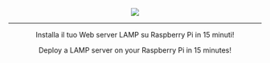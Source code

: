 <p align="center"><a href="https://www.paolo9785.com"><img src="https://www.paolo9785.com/wp-content/uploads/2022/06/cropped-logo_variant_black.png"></a></p>
<hr />

<p align="center">Installa il tuo Web server LAMP su Raspberry Pi in 15 minuti!</p>
<p align="center">Deploy a LAMP server on your Raspberry Pi in 15 minutes!</p>
